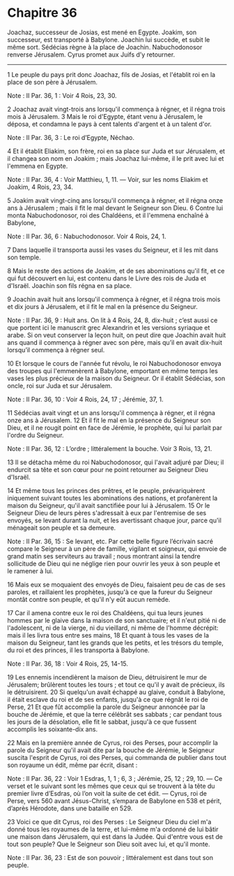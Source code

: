 # Chapitre 36

Joachaz, successeur de Josias, est mené en Egypte.
Joakim, son successeur, est transporté à Babylone.
Joachin lui succède, et subit le même sort.
Sédécias règne à la place de Joachin.
Nabuchodonosor renverse Jérusalem.
Cyrus promet aux Juifs d’y retourner.

***

1 Le peuple du pays prit donc Joachaz, fils de Josias, et l'établit roi en la place de son père à Jérusalem.

<span class="bible-note">Note : </span> II Par. 36, 1 : Voir 4 Rois, 23, 30.

2 Joachaz avait vingt-trois ans lorsqu'il commença à régner, et il régna trois mois à Jérusalem. 3 Mais le roi d'Egypte, étant venu à Jérusalem, le déposa, et condamna le pays à cent talents d'argent et à un talent d'or.

<span class="bible-note">Note : </span> II Par. 36, 3 : Le roi d’Egypte, Néchao.

4 Et il établit Eliakim, son frère, roi en sa place sur Juda et sur Jérusalem, et il changea son nom en Joakim ; mais Joachaz lui-même, il le prit avec lui et l'emmena en Egypte.

<span class="bible-note">Note : </span> II Par. 36, 4 : Voir Matthieu, 1, 11. ― Voir, sur les noms Eliakim et Joakim, 4 Rois, 23, 34.


5 Joakim avait vingt-cinq ans lorsqu'il commença à régner, et il régna onze ans à Jérusalem ; mais il fit le mal devant le Seigneur son Dieu. 6 Contre lui monta Nabuchodonosor, roi des Chaldéens, et il l'emmena enchaîné à Babylone,

<span class="bible-note">Note : </span> II Par. 36, 6 : Nabuchodonosor. Voir 4 Rois, 24, 1.

7 Dans laquelle il transporta aussi les vases du Seigneur, et il les mit dans son temple.


8 Mais le reste des actions de Joakim, et de ses abominations qu'il fit, et ce qui fut découvert en lui, est contenu dans le Livre des rois de Juda et d'Israël. Joachin son fils régna en sa place.


9 Joachin avait huit ans lorsqu'il commença à régner, et il régna trois mois et dix jours à Jérusalem, et il fit le mal en la présence du Seigneur.

<span class="bible-note">Note : </span> II Par. 36, 9 : Huit ans. On lit à 4 Rois, 24, 8, dix-huit ; c’est aussi ce que portent ici le manuscrit grec Alexandrin et les versions syriaque et arabe. Si on veut conserver la leçon huit, on peut dire que Joachin avait huit ans quand il commença à régner avec son père, mais qu’il en avait dix-huit lorsqu’il commença à régner seul.

10 Et lorsque le cours de l'année fut révolu, le roi Nabuchodonosor envoya des troupes qui l'emmenèrent à Babylone, emportant en même temps les vases les plus précieux de la maison du Seigneur. Or il établit Sédécias, son oncle, roi sur Juda et sur Jérusalem.

<span class="bible-note">Note : </span> II Par. 36, 10 : Voir 4 Rois, 24, 17 ; Jérémie, 37, 1.


11 Sédécias avait vingt et un ans lorsqu'il commença à régner, et il régna onze ans à Jérusalem. 12 Et il fit le mal en la présence du Seigneur son Dieu, et il ne rougit point en face de Jérémie, le prophète, qui lui parlait par l'ordre du Seigneur.

<span class="bible-note">Note : </span> II Par. 36, 12 : L’ordre ; littéralement la bouche. Voir 3 Rois, 13, 21.


13 Il se détacha même du roi Nabuchodonosor, qui l'avait adjuré par Dieu; il endurcit sa tête et son cœur pour ne point retourner au Seigneur Dieu d'Israël.


14 Et même tous les princes des prêtres, et le peuple, prévariquèrent iniquement suivant toutes les abominations des nations, et profanèrent la maison du Seigneur, qu'il avait sanctifiée pour lui à Jérusalem. 15 Or le Seigneur Dieu de leurs pères s'adressait à eux par l'entremise de ses envoyés, se levant durant la nuit, et les avertissant chaque jour, parce qu'il ménageait son peuple et sa demeure.

<span class="bible-note">Note : </span> II Par. 36, 15 : Se levant, etc. Par cette belle figure l’écrivain sacré compare le Seigneur à un père de famille, vigilant et soigneux, qui envoie de grand matin ses serviteurs au travail ; nous montrant ainsi la tendre sollicitude de Dieu qui ne néglige rien pour ouvrir les yeux à son peuple et le ramener à lui.

16 Mais eux se moquaient des envoyés de Dieu, faisaient peu de cas de ses paroles, et raillaient les prophètes, jusqu'à ce que la fureur du Seigneur montât contre son peuple, et qu'il n'y eût aucun remède.


17 Car il amena contre eux le roi des Chaldéens, qui tua leurs jeunes hommes par le glaive dans la maison de son sanctuaire; et il n'eut pitié ni de l'adolescent, ni de la vierge, ni du vieillard, ni même de l'homme décrépit: mais il les livra tous entre ses mains, 18 Et quant à tous les vases de la maison du Seigneur, tant les grands que les petits, et les trésors du temple, du roi et des princes, il les transporta à Babylone.

<span class="bible-note">Note : </span> II Par. 36, 18 : Voir 4 Rois, 25, 14-15.

19 Les ennemis incendièrent la maison de Dieu, détruisirent le mur de Jérusalem; brûlèrent toutes les tours ; et tout ce qu'il y avait de précieux, ils le détruisirent. 20 Si quelqu'un avait échappé au glaive, conduit à Babylone, il était esclave du roi et de ses enfants, jusqu'à ce que régnât le roi de Perse, 21 Et que fût accomplie la parole du Seigneur annoncée par la bouche de Jérémie, et que la terre célébrât ses sabbats ; car pendant tous les jours de la désolation, elle fit le sabbat, jusqu'à ce que fussent accomplis les soixante-dix ans.


22 Mais en la première année de Cyrus, roi des Perses, pour accomplir la parole du Seigneur qu'il avait dite par la bouche de Jérémie, le Seigneur suscita l'esprit de Cyrus, roi des Perses, qui commanda de publier dans tout son royaume un édit, même par écrit, disant :

<span class="bible-note">Note : </span> II Par. 36, 22 : Voir 1 Esdras, 1, 1 ; 6, 3 ; Jérémie, 25, 12 ; 29, 10. ― Ce verset et le suivant sont les mêmes que ceux qui se trouvent à la tête du premier livre d’Esdras, où l’on voit la suite de cet édit. ― Cyrus, roi de Perse, vers 560 avant Jésus-Christ, s’empara de Babylone en 538 et périt, d’après Hérodote, dans une bataille en 529.

23 Voici ce que dit Cyrus, roi des Perses : Le Seigneur Dieu du ciel m'a donné tous les royaumes de la terre, et lui-même m'a ordonné de lui bâtir une maison dans Jérusalem, qui est dans la Judée. Qui d'entre vous est de tout son peuple? Que le Seigneur son Dieu soit avec lui, et qu'il monte.

<span class="bible-note">Note : </span> II Par. 36, 23 : Est de son pouvoir ; littéralement est dans tout son peuple.

